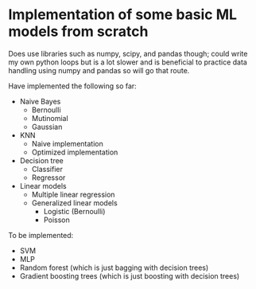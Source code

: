 # Implementation of some basic ML models from scratch
Does use libraries such as numpy, scipy, and pandas though; could write my own python loops but is a lot slower and is beneficial to practice data handling using numpy and pandas so will go that route.

Have implemented the following so far:
- Naive Bayes
    - Bernoulli
    - Mutinomial
    - Gaussian
- KNN
    - Naive implementation
    - Optimized implementation
- Decision tree
    - Classifier
    - Regressor
- Linear models
    - Multiple linear regression
    - Generalized linear models
        - Logistic (Bernoulli)
        - Poisson

To be implemented:
- SVM
- MLP
- Random forest (which is just bagging with decision trees)
- Gradient boosting trees (which is just boosting with decision trees)
